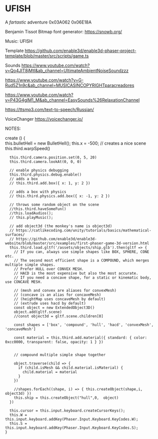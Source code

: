 
# UFISH

A *fartastic* adventure
0x03A062
0x06E18A

Benjamin Tissot 
Bitmap font generator:
https://snowb.org/

Music: UFISH

Template
https://github.com/enable3d/enable3d-phaser-project-template/blob/master/src/scripts/game.ts

Sounds
https://www.youtube.com/watch?v=Qo4JIT8jMtI&ab_channel=UltimateAmbientNoiseSoundzzz

https://www.youtube.com/watch?v=G-Rud5Z1n9c&ab_channel=MUSICASINCOPYRIGHTparacreadores

https://www.youtube.com/watch?v=P43G4glM1_M&ab_channel=EasySounds%26RelaxationChannel


https://ttsmp3.com/text-to-speech/Russian/

VoiceChanger
https://voicechanger.io/


NOTES:

create () {      
      this.bulletHell = new BulletHell();
      this.x = -500;
      // creates a nice scene
      this.third.warpSpeed()

      this.third.camera.position.set(0, 5, 20)
      this.third.camera.lookAt(0, 0, 0)

      // enable physics debugging
      this.third.physics.debug.enable()
      // adds a box
      // this.third.add.box({ x: 1, y: 2 })

      // adds a box with physics
      // this.third.physics.add.box({ x: -1, y: 2 })

      // throws some random object on the scene
      //this.third.haveSomeFun()
      //this.loadAudios(); 
      // this.playMusic();

      // add object3d (the monkey's name is object3d)
      // https://catlikecoding.com/unity/tutorials/basics/mathematical-surfaces/
      // https://github.com/enable3d/enable3d-website/blob/master/src/examples/first-phaser-game-3d-version.html
      this.third.load.gltf('/assets/objects/ship.glb').then(gltf => {
        // If you can, always use simple shapes like BOX, SPHERE, CONE etc.
        // The second most efficient shape is a COMPOUND, which merges multiple simple shapes.
        // Prefer HULL over CONVEX MESH.
        // HACD is the most expensive but also the most accurate.
        // If you need a concave shape, for a static or kinematic body, use CONCAVE MESH.

        // (mesh and convex are aliases for convexMesh)
        // (concave is an alias for concaveMesh)
        // (heightMap uses concaveMesh by default)
        // (extrude uses hacd by default)
        const object = new ExtendedObject3D()
        object.add(gltf.scene)
        //const object3d = gltf.scene.children[0]

        const shapes = ['box', 'compound', 'hull', 'hacd', 'convexMesh', 'concaveMesh']

        const material = this.third.add.material({ standard: { color: 0xcc0000, transparent: false, opacity: 1 } })


        // compound multiple simple shape together

        object.traverse(child => {
          if (child.isMesh && child.material.isMaterial) {
            child.material = material
          }
        })

        //shapes.forEach((shape, i) => { this.createObject(shape,i,  object3d) })
        this.ship = this.createObject("hull",0,  object)
      })

      this.cursor = this.input.keyboard.createCursorKeys();
      this.W = this.input.keyboard.addKey(Phaser.Input.Keyboard.KeyCodes.W);
      this.S = this.input.keyboard.addKey(Phaser.Input.Keyboard.KeyCodes.S);
    }